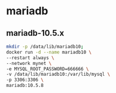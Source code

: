 # mariadb

## mariadb-10.5.x

```bash
mkdir -p /data/lib/mariadb10;
docker run -d --name mariadb10 \
--restart always \
--network mynet \
-e MYSQL_ROOT_PASSWORD=666666 \
-v /data/lib/mariadb10:/var/lib/mysql \
-p 3306:3306 \
mariadb:10.5.8
```
